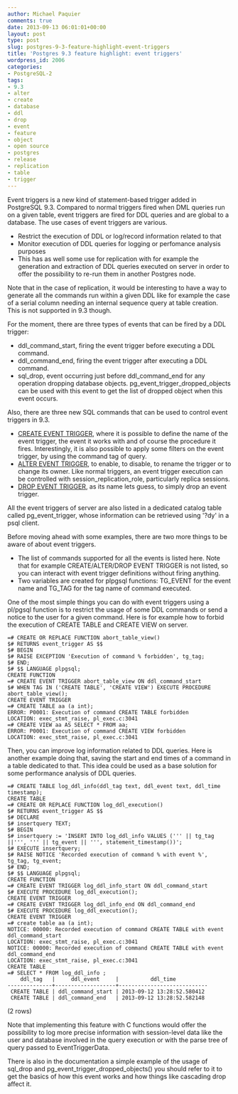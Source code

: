 ```yaml
---
author: Michael Paquier
comments: true
date: 2013-09-13 06:01:01+00:00
layout: post
type: post
slug: postgres-9-3-feature-highlight-event-triggers
title: 'Postgres 9.3 feature highlight: event triggers'
wordpress_id: 2006
categories:
- PostgreSQL-2
tags:
- 9.3
- alter
- create
- database
- ddl
- drop
- event
- feature
- object
- open source
- postgres
- release
- replication
- table
- trigger
---
```

Event triggers is a new kind of statement-based trigger added in PostgreSQL 9.3. Compared to normal triggers fired when DML queries run on a given table, event triggers are fired for DDL queries and are global to a database. The use cases of event triggers are various.

  * Restrict the execution of DDL or log/record information related to that
  * Monitor execution of DDL queries for logging or perfomance analysis purposes
  * This has as well some use for replication with for example the generation and extraction of DDL queries executed on server in order to offer the possibility to re-run them in another Postgres node.

Note that in the case of replication, it would be interesting to have a way to generate all the commands run within a given DDL like for example the case of a serial column needing an internal sequence query at table creation. This is not supported in 9.3 though.

For the moment, there are three types of events that can be fired by a DDL trigger:

  * ddl\_command\_start, firing the event trigger before executing a DDL command.
  * ddl\_command\_end, firing the event trigger after executing a DDL command.
  * sql\_drop, event occurring just before ddl\_command\_end for any operation dropping database objects. pg\_event\_trigger\_dropped\_objects can be used with this event to get the list of dropped object when this event occurs.

Also, there are three new SQL commands that can be used to control event triggers in 9.3.

  * [CREATE EVENT TRIGGER](http://www.postgresql.org/docs/9.3/static/sql-createeventtrigger.html), where it is possible to define the name of the event trigger, the event it works with and of course the procedure it fires. Interestingly, it is also possible to apply some filters on the event trigger, by using the command tag of query.
  * [ALTER EVENT TRIGGER](http://www.postgresql.org/docs/9.3/static/sql-altereventtrigger.html), to enable, to disable, to rename the trigger or to change its owner. Like normal triggers, an event trigger execution can be controlled with session\_replication\_role, particularly replica sessions.
  * [DROP EVENT TRIGGER](http://www.postgresql.org/docs/9.3/static/sql-dropeventtrigger.html), as its name lets guess, to simply drop an event trigger.

All the event triggers of server are also listed in a dedicated catalog table called pg\_event\_trigger, whose information can be retrieved using '?dy' in a psql client.

Before moving ahead with some examples, there are two more things to be aware of about event triggers.

  * The list of commands supported for all the events is listed here. Note that for example CREATE/ALTER/DROP EVENT TRIGGER is not listed, so you can interact with event trigger definitions without firing anything.
  * Two variables are created for plpgsql functions: TG\_EVENT for the event name and TG\_TAG for the tag name of command executed.

One of the most simple things you can do with event triggers using a pl/pgsql function is to restrict the usage of some DDL commands or send a notice to the user for a given command. Here is for example how to forbid the execution of CREATE TABLE and CREATE VIEW on server.

    =# CREATE OR REPLACE FUNCTION abort_table_view()
    $# RETURNS event_trigger AS $$
    $# BEGIN
    $# RAISE EXCEPTION 'Execution of command % forbidden', tg_tag;
    $# END;
    $# $$ LANGUAGE plpgsql;
    CREATE FUNCTION
    =# CREATE EVENT TRIGGER abort_table_view ON ddl_command_start
    $# WHEN TAG IN ('CREATE TABLE', 'CREATE VIEW') EXECUTE PROCEDURE abort_table_view();
    CREATE EVENT TRIGGER
    =# CREATE TABLE aa (a int);
    ERROR: P0001: Execution of command CREATE TABLE forbidden
    LOCATION: exec_stmt_raise, pl_exec.c:3041
    =# CREATE VIEW aa AS SELECT * FROM aa;
    ERROR: P0001: Execution of command CREATE VIEW forbidden
    LOCATION: exec_stmt_raise, pl_exec.c:3041

Then, you can improve log information related to DDL queries. Here is another example doing that, saving the start and end times of a command in a table dedicated to that. This idea could be used as a base solution for some performance analysis of DDL queries.

    =# CREATE TABLE log_ddl_info(ddl_tag text, ddl_event text, ddl_time timestamp);
    CREATE TABLE
    =# CREATE OR REPLACE FUNCTION log_ddl_execution()
    $# RETURNS event_trigger AS $$
    $# DECLARE
    $# insertquery TEXT;
    $# BEGIN
    $# insertquery := 'INSERT INTO log_ddl_info VALUES (''' || tg_tag ||''', ''' || tg_event || ''', statement_timestamp())';
    $# EXECUTE insertquery;
    $# RAISE NOTICE 'Recorded execution of command % with event %', tg_tag, tg_event;
    $# END;
    $# $$ LANGUAGE plpgsql;
    CREATE FUNCTION
    =# CREATE EVENT TRIGGER log_ddl_info_start ON ddl_command_start
    $# EXECUTE PROCEDURE log_ddl_execution();
    CREATE EVENT TRIGGER
    =# CREATE EVENT TRIGGER log_ddl_info_end ON ddl_command_end
    $# EXECUTE PROCEDURE log_ddl_execution();
    CREATE EVENT TRIGGER
    =# create table aa (a int);
    NOTICE: 00000: Recorded execution of command CREATE TABLE with event ddl_command_start
    LOCATION: exec_stmt_raise, pl_exec.c:3041
    NOTICE: 00000: Recorded execution of command CREATE TABLE with event ddl_command_end
    LOCATION: exec_stmt_raise, pl_exec.c:3041
    CREATE TABLE
    =# SELECT * FROM log_ddl_info ;
        ddl_tag   |     ddl_event     |          ddl_time
    --------------+-------------------+----------------------------
     CREATE TABLE | ddl_command_start | 2013-09-12 13:28:52.580412
     CREATE TABLE | ddl_command_end   | 2013-09-12 13:28:52.582148
   (2 rows)

Note that implementing this feature with C functions would offer the possibility to log more precise information with session-level data like the user and database involved in the query execution or with the parse tree of query passed to EventTriggerData.

There is also in the documentation a simple example of the usage of sql\_drop and pg\_event\_trigger\_dropped\_objects() you should refer to it to get the basics of how this event works and how things like cascading drop affect it.
